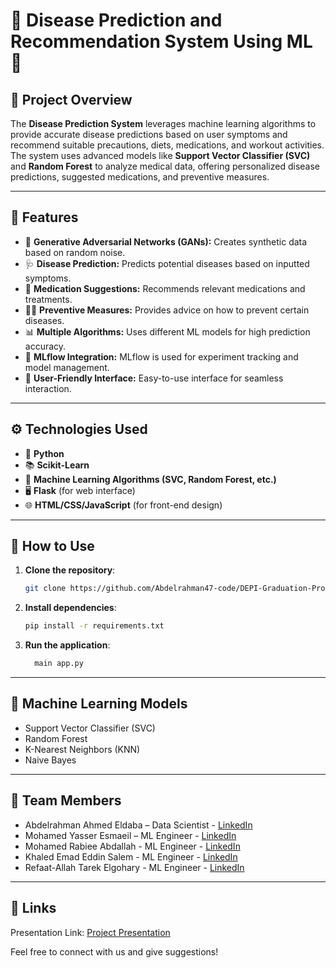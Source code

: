 # 🌟 **Disease Prediction and Recommendation System Using ML** 🌟

## 📄 **Project Overview**
The **Disease Prediction System** leverages machine learning algorithms to provide accurate disease predictions based on user symptoms and recommend suitable precautions, diets, medications, and workout activities.  The system uses advanced models like **Support Vector Classifier (SVC)** and **Random Forest** to analyze medical data, offering personalized disease predictions, suggested medications, and preventive measures.

---

## 🚀 **Features**
- 🧠 **Generative Adversarial Networks (GANs):** Creates synthetic data based on random noise.
- 🩺 **Disease Prediction:** Predicts potential diseases based on inputted symptoms.
- 💊 **Medication Suggestions:** Recommends relevant medications and treatments.
- 🧑‍⚕️ **Preventive Measures:** Provides advice on how to prevent certain diseases.
- 📊 **Multiple Algorithms:** Uses different ML models for high prediction accuracy.
- 📝 **MLflow Integration:** MLflow is used for experiment tracking and model management.
- 📱 **User-Friendly Interface:** Easy-to-use interface for seamless interaction.

---

## ⚙️ **Technologies Used**
- 🐍 **Python**
- 📚 **Scikit-Learn**
- 🤖 **Machine Learning Algorithms (SVC, Random Forest, etc.)**
- 🖥️ **Flask** (for web interface)
- 🌐 **HTML/CSS/JavaScript** (for front-end design)

---

## 📝 **How to Use**
1. **Clone the repository**:
   ```bash
   git clone https://github.com/Abdelrahman47-code/DEPI-Graduation-Project-2024
   ```
2. **Install dependencies**:
   ```bash
   pip install -r requirements.txt
   ```
3. **Run the application**:
   ```bash
     main app.py
   ```

---

## 🧪 Machine Learning Models
- Support Vector Classifier (SVC)
- Random Forest
- K-Nearest Neighbors (KNN)
- Naive Bayes

---

## 👥 Team Members

- Abdelrahman Ahmed Eldaba – Data Scientist - [LinkedIn](https://www.linkedin.com/in/abdelrahmaneldaba)
- Mohamed Yasser Esmaeil – ML Engineer - [LinkedIn](http://www.linkedin.com/in/mohamed-dawaba-865074263)
- Mohamed Rabiee Abdallah - ML Engineer - [LinkedIn](https://www.linkedin.com/in/mohamed-rabie-6247862b6/)
- Khaled Emad Eddin Salem - ML Engineer - [LinkedIn](http://www.linkedin.com/in/khaled-emad-397751261)
- Refaat-Allah Tarek Elgohary - ML Engineer - [LinkedIn](https://www.linkedin.com/in/refaat-elgohary-07b94b2a3/)

---

## 🔗 Links
Presentation Link: [Project Presentation](https://docs.google.com/presentation/d/1UFVqvaimTNMDJvoHd4FqZq3IRlXXI-6gbLvwErrYpmI/edit?usp=sharing)

Feel free to connect with us and give suggestions!
